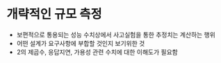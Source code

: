 # 개략적인 규모 측정

- 보편적으로 통용되는 성능 수치상에서 사고실험을 통한 추정치는 계산하는 행위
- 어떤 설계가 요구사항에 부합할 것인지 보기위한 것
- 2의 제곱수, 응답지연, 가용성 관련 수치에 대한 이해도가 필요함
